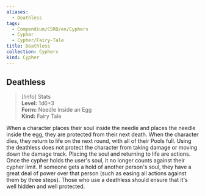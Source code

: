 ```yaml
---
aliases:
  - Deathless
tags:
  - Compendium/CSRD/en/Cyphers
  - Cypher
  - Cypher/Fairy-Tale
title: Deathless
collection: Cyphers
kind: Cypher
---
```

## Deathless  
>[!info] Stats  
> **Level:** 1d6+3  
> **Form:** Needle Inside an Egg  
> **Kind:** Fairy Tale
  
When a character places their soul inside the needle and places the needle inside the egg, they are protected from their next death. When the character dies, they return to life on the next round, with all of their Pools full. Using the deathless does not protect the character from taking damage or moving down the damage track. Placing the soul and returning to life are actions. Once the cypher holds the user's soul, it no longer counts against their cypher limit. If someone gets a hold of another person's soul, they have a great deal of power over that person (such as easing all actions against them by three steps). Those who use a deathless should ensure that it's well hidden and well protected.